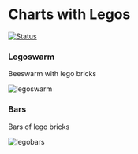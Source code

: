 # Charts with Legos

[![Status](https://img.shields.io/badge/status-in%20progress-orange.svg)](https://GitHub.com/Naereen/StrapDown.js/graphs/commit-activity)

### Legoswarm

Beeswarm with lego bricks

![legoswarm](coverimage-legoswarm.gif)


### Bars

Bars of lego bricks

![legobars](coverimage-bars.gif)

